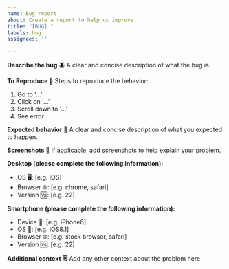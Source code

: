 ```yaml
---
name: Bug report
about: Create a report to help us improve
title: "[BUG] "
labels: bug
assignees: ''

---
```


**Describe the bug 🪲**
A clear and concise description of what the bug is.

**To Reproduce 📝**
Steps to reproduce the behavior:

1. Go to '...'
2. Click on '...'
3. Scroll down to '...'
4. See error

**Expected behavior 🌟**
A clear and concise description of what you expected to happen.

**Screenshots 📸**
If applicable, add screenshots to help explain your problem.

**Desktop (please complete the following information):**

- OS 🖥️: [e.g. iOS]
- Browser 🌐: [e.g. chrome, safari]
- Version 🆚: [e.g. 22]

**Smartphone (please complete the following information):**

- Device 📱: [e.g. iPhone6]
- OS 📱: [e.g. iOS8.1]
- Browser 🌐: [e.g. stock browser, safari]
- Version 🆚: [e.g. 22]

**Additional context 🗒️**
Add any other context about the problem here.
